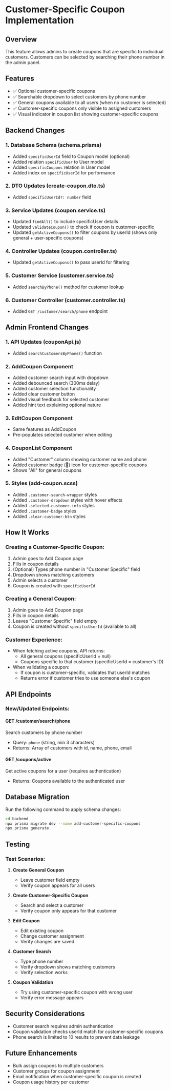 # Customer-Specific Coupon Implementation

## Overview
This feature allows admins to create coupons that are specific to individual customers. Customers can be selected by searching their phone number in the admin panel.

## Features
- ✅ Optional customer-specific coupons
- ✅ Searchable dropdown to select customers by phone number
- ✅ General coupons available to all users (when no customer is selected)
- ✅ Customer-specific coupons only visible to assigned customers
- ✅ Visual indicator in coupon list showing customer-specific coupons

## Backend Changes

### 1. Database Schema (schema.prisma)
- Added `specificUserId` field to Coupon model (optional)
- Added relation `specificUser` to User model
- Added `specificCoupons` relation in User model
- Added index on `specificUserId` for performance

### 2. DTO Updates (create-coupon.dto.ts)
- Added `specificUserId?: number` field

### 3. Service Updates (coupon.service.ts)
- Updated `findAll()` to include specificUser details
- Updated `validateCoupon()` to check if coupon is customer-specific
- Updated `getActiveCoupons()` to filter coupons by userId (shows only general + user-specific coupons)

### 4. Controller Updates (coupon.controller.ts)
- Updated `getActiveCoupons()` to pass userId for filtering

### 5. Customer Service (customer.service.ts)
- Added `searchByPhone()` method for customer lookup

### 6. Customer Controller (customer.controller.ts)
- Added `GET /customer/search/phone` endpoint

## Admin Frontend Changes

### 1. API Updates (couponApi.js)
- Added `searchCustomersByPhone()` function

### 2. AddCoupon Component
- Added customer search input with dropdown
- Added debounced search (300ms delay)
- Added customer selection functionality
- Added clear customer button
- Added visual feedback for selected customer
- Added hint text explaining optional nature

### 3. EditCoupon Component
- Same features as AddCoupon
- Pre-populates selected customer when editing

### 4. CouponList Component
- Added "Customer" column showing customer name and phone
- Added customer badge (👤) icon for customer-specific coupons
- Shows "All" for general coupons

### 5. Styles (add-coupon.scss)
- Added `.customer-search-wrapper` styles
- Added `.customer-dropdown` styles with hover effects
- Added `.selected-customer-info` styles
- Added `.customer-badge` styles
- Added `.clear-customer-btn` styles

## How It Works

### Creating a Customer-Specific Coupon:
1. Admin goes to Add Coupon page
2. Fills in coupon details
3. (Optional) Types phone number in "Customer Specific" field
4. Dropdown shows matching customers
5. Admin selects a customer
6. Coupon is created with `specificUserId`

### Creating a General Coupon:
1. Admin goes to Add Coupon page
2. Fills in coupon details
3. Leaves "Customer Specific" field empty
4. Coupon is created without `specificUserId` (available to all)

### Customer Experience:
- When fetching active coupons, API returns:
  - All general coupons (specificUserId = null)
  - Coupons specific to that customer (specificUserId = customer's ID)
- When validating a coupon:
  - If coupon is customer-specific, validates that userId matches
  - Returns error if customer tries to use someone else's coupon

## API Endpoints

### New/Updated Endpoints:

#### GET /customer/search/phone
Search customers by phone number
- Query: `phone` (string, min 3 characters)
- Returns: Array of customers with id, name, phone, email

#### GET /coupons/active
Get active coupons for a user (requires authentication)
- Returns: Coupons available to the authenticated user

## Database Migration

Run the following command to apply schema changes:
```bash
cd backend
npx prisma migrate dev --name add-customer-specific-coupons
npx prisma generate
```

## Testing

### Test Scenarios:

1. **Create General Coupon**
   - Leave customer field empty
   - Verify coupon appears for all users

2. **Create Customer-Specific Coupon**
   - Search and select a customer
   - Verify coupon only appears for that customer

3. **Edit Coupon**
   - Edit existing coupon
   - Change customer assignment
   - Verify changes are saved

4. **Customer Search**
   - Type phone number
   - Verify dropdown shows matching customers
   - Verify selection works

5. **Coupon Validation**
   - Try using customer-specific coupon with wrong user
   - Verify error message appears

## Security Considerations
- Customer search requires admin authentication
- Coupon validation checks userId match for customer-specific coupons
- Phone search is limited to 10 results to prevent data leakage

## Future Enhancements
- Bulk assign coupons to multiple customers
- Customer groups for coupon assignment
- Email notification when customer-specific coupon is created
- Coupon usage history per customer
